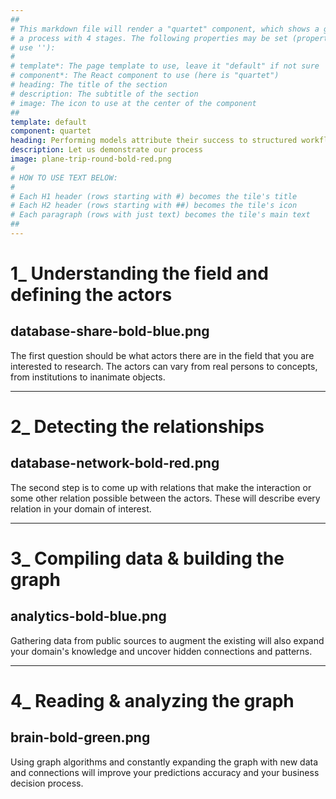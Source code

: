 ```yaml
---
##
# This markdown file will render a "quartet" component, which shows a grid with exactly 4 tiles. It is used to explain
# a process with 4 stages. The following properties may be set (properties with * are required, to leave a property blank
# use ''):
#
# template*: The page template to use, leave it "default" if not sure
# component*: The React component to use (here is "quartet")
# heading: The title of the section
# description: The subtitle of the section
# image: The icon to use at the center of the component
##
template: default
component: quartet
heading: Performing models attribute their success to structured workflows
description: Let us demonstrate our process
image: plane-trip-round-bold-red.png
#
# HOW TO USE TEXT BELOW:
#
# Each H1 header (rows starting with #) becomes the tile's title
# Each H2 header (rows starting with ##) becomes the tile's icon
# Each paragraph (rows with just text) becomes the tile's main text
##
---
```


# 1_ Understanding the field and defining the actors
## database-share-bold-blue.png

The first question should be what actors there are in the field that you are interested to research.
The actors can vary from real persons to concepts, from institutions to inanimate objects.

---

# 2_ Detecting the relationships
## database-network-bold-red.png

The second step is to come up with relations that make the interaction or some other relation possible between the actors. These will describe
every relation in your domain of interest.

---

# 3_ Compiling data & building the graph
## analytics-bold-blue.png

Gathering data from public sources to augment the existing will also expand your domain's knowledge and uncover hidden connections and patterns.

---

# 4_ Reading & analyzing the graph
## brain-bold-green.png


Using graph algorithms and constantly expanding the graph with new data and connections will improve your predictions accuracy and your business decision process.